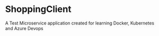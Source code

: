 # ShoppingClient
A Test Microservice application created for learning Docker, Kubernetes and Azure Devops
